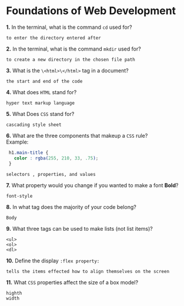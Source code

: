 # Foundations of Web Development

**1.** In the terminal, what is the command `cd` used for?
<!-- enter you answer in the space below -->
```
to enter the directory entered after
```

**2.** In the terminal, what is the command `mkdir` used for?
<!-- enter you answer in the space below -->
```
to create a new directory in the chosen file path
```

**3.** What is the `\<html>\</html>` tag in a document?
<!-- enter you answer in the space below -->
```
the start and end of the code
```

**4.** What does `HTML` stand for?
<!-- enter you answer in the space below -->
```
hyper text markup language
```

**5.** What Does `CSS` stand for?
<!-- enter you answer in the space below -->
```
cascading style sheet
```

**6.** What are the three components that makeup a `CSS` rule? <br> Example:
```css
 h1.main-title {
   color : rgba(255, 210, 33, .75);
 }
```
<!-- enter you answer in the space below -->
```
selectors , properties, and values
```

**7.** What property would you change if you wanted to make a font **Bold**?
<!-- enter you answer in the space below -->
```
font-style
```

**8.** In what tag does the majority of your code belong?
<!-- enter you answer in the space below -->
```
Body
```

**9.** What three tags can be used to make lists (not list items)?
<!-- enter you answer in the space below -->
```
<ul>
<ol>
<dl>
```

**10.** Define the display `:flex property:`
<!-- enter you answer in the space below -->
```
tells the items effected how to align themselves on the screen
```

**11.** What `CSS` properties affect the size of a box model?
<!-- enter you answer in the space below -->
```
highth
width
```